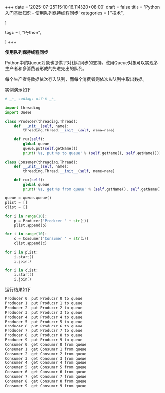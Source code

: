 +++
date = '2025-07-25T15:10:16.114820+08:00'
draft = false
title = 'Python 入门基础知识 - 使用队列保持线程同步'
categories = [
    "技术",

]

tags = [
    "Python",

]
+++

**使用队列保持线程同步**

Python中的Queue对象也提供了对线程同步的支持。使用Queue对象可以实现多生产者和多消费者形成的先进先出的队列。

每个生产者将数据依次存入队列，而每个消费者则依次从队列中取出数据。

实例演示如下

```py
# _*_ coding: utf-8 _*_

import threading
import Queue

class Producer(threading.Thread):
    def __init__(self, name):
        threading.Thread.__init__(self, name=name)

    def run(self):
        global queue
        queue.put(self.getName())
        print('%s, put %s to queue' % (self.getName(), self.getName()))

class Consumer(threading.Thread):
    def __init__(self, name):
        threading.Thread.__init__(self, name=name)

    def run(self):
        global queue
        print('%s, get %s from queue' % (self.getName(), self.getName()))

queue = Queue.Queue()
plist = []
clist = []

for i in range(10):
    p = Producer('Producer ' + str(i))
    plist.append(p)

for i in range(10):
    c = Consumer('Consumer ' + str(i))
    clist.append(c)

for i in plist:
    i.start()
    i.join()

for i in clist:
    i.start()
    i.join()

```

运行结果如下

```bash
Producer 0, put Producer 0 to queue
Producer 1, put Producer 1 to queue
Producer 2, put Producer 2 to queue
Producer 3, put Producer 3 to queue
Producer 4, put Producer 4 to queue
Producer 5, put Producer 5 to queue
Producer 6, put Producer 6 to queue
Producer 7, put Producer 7 to queue
Producer 8, put Producer 8 to queue
Producer 9, put Producer 9 to queue
Consumer 0, get Consumer 0 from queue
Consumer 1, get Consumer 1 from queue
Consumer 2, get Consumer 2 from queue
Consumer 3, get Consumer 3 from queue
Consumer 4, get Consumer 4 from queue
Consumer 5, get Consumer 5 from queue
Consumer 6, get Consumer 6 from queue
Consumer 7, get Consumer 7 from queue
Consumer 8, get Consumer 8 from queue
Consumer 9, get Consumer 9 from queue
```
